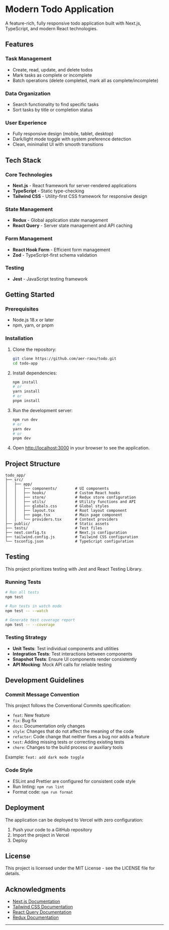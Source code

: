 # Modern Todo Application

A feature-rich, fully responsive todo application built with Next.js, TypeScript, and modern React technologies.


## Features

### Task Management
- Create, read, update, and delete todos
- Mark tasks as complete or incomplete
- Batch operations (delete completed, mark all as complete/incomplete)

### Data Organization
- Search functionality to find specific tasks
- Sort tasks by title or completion status

### User Experience
- Fully responsive design (mobile, tablet, desktop)
- Dark/light mode toggle with system preference detection
- Clean, minimalist UI with smooth transitions

## Tech Stack

### Core Technologies
- **Next.js** - React framework for server-rendered applications
- **TypeScript** - Static type-checking
- **Tailwind CSS** - Utility-first CSS framework for responsive design

### State Management
- **Redux** - Global application state management
- **React Query** - Server state management and API caching

### Form Management
- **React Hook Form** - Efficient form management
- **Zod** - TypeScript-first schema validation

### Testing
- **Jest** - JavaScript testing framework

## Getting Started

### Prerequisites
- Node.js 18.x or later
- npm, yarn, or pnpm

### Installation

1. Clone the repository:
   ```bash
   git clone https://github.com/aer-raou/todo.git
   cd todo-app
   ```

2. Install dependencies:
   ```bash
   npm install
   # or
   yarn install
   # or
   pnpm install
   ```

3. Run the development server:
   ```bash
   npm run dev
   # or
   yarn dev
   # or
   pnpm dev
   ```

4. Open [http://localhost:3000](http://localhost:3000) in your browser to see the application.

## Project Structure

```
todo_app/
├── src/
│   ├── app/
│   │   ├── components/        # UI components
│   │   ├── hooks/             # Custom React hooks
│   │   ├── store/             # Redux store configuration
│   │   ├── utils/             # Utility functions and API
│   │   ├── globals.css        # Global styles
│   │   ├── layout.tsx         # Root layout component
│   │   ├── page.tsx           # Main page component
│   │   └── providers.tsx      # Context providers
├── public/                    # Static assets
├── tests/                     # Test files
├── next.config.ts             # Next.js configuration
├── tailwind.config.js         # Tailwind CSS configuration
└── tsconfig.json              # TypeScript configuration
```

## Testing

This project prioritizes testing with Jest and React Testing Library.

### Running Tests

```bash
# Run all tests
npm test

# Run tests in watch mode
npm test -- --watch

# Generate test coverage report
npm test -- --coverage
```

### Testing Strategy

- **Unit Tests**: Test individual components and utilities
- **Integration Tests**: Test interactions between components
- **Snapshot Tests**: Ensure UI components render consistently
- **API Mocking**: Mock API calls for reliable testing

## Development Guidelines

### Commit Message Convention

This project follows the Conventional Commits specification:

- `feat`: New feature
- `fix`: Bug fix
- `docs`: Documentation only changes
- `style`: Changes that do not affect the meaning of the code
- `refactor`: Code change that neither fixes a bug nor adds a feature
- `test`: Adding missing tests or correcting existing tests
- `chore`: Changes to the build process or auxiliary tools

Example: `feat: add dark mode toggle`

### Code Style

- ESLint and Prettier are configured for consistent code style
- Run linting: `npm run lint`
- Format code: `npm run format`

## Deployment

The application can be deployed to Vercel with zero configuration:

1. Push your code to a GitHub repository
2. Import the project in Vercel
3. Deploy

## License

This project is licensed under the MIT License - see the LICENSE file for details.

## Acknowledgments

- [Next.js Documentation](https://nextjs.org/docs)
- [Tailwind CSS Documentation](https://tailwindcss.com/docs)
- [React Query Documentation](https://tanstack.com/query/latest)
- [Redux Documentation](https://redux.js.org/)

---